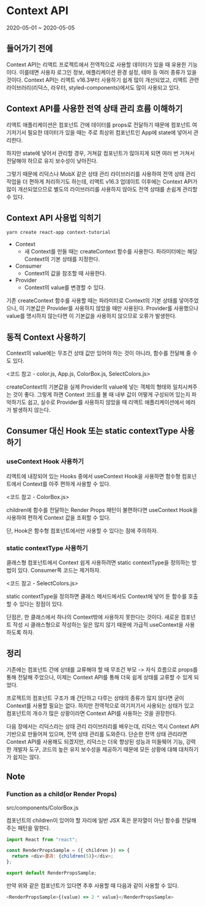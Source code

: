 # Context API

2020-05-01 ~ 2020-05-05

## 들어가기 전에

Context API는 리액트 프로젝트에서 전역적으로 사용할 데이터가 있을 때 유용한 기능이다. 이를테면 사용자 로그인 정보, 애플리케이션 환경 설정, 테마 등 여러 종류가 있을 것이다. Context API는 리액트 v16.3부터 사용하기 쉽게 많이 개선되었고, 리액트 관련 라이브러리(리덕스, 라우터, styled-components)에서도 많이 사용되고 있다.

## Context API를 사용한 전역 상태 관리 흐름 이해하기

리액트 애플리케이션은 컴포넌트 간에 데이터를 props로 전달하기 때문에 컴포넌트 여기저기서 필요한 데이터가 있을 때는 주로 최상위 컴포넌트인 App에 state에 넣어서 관리한다.

하지만 state에 넣어서 관리할 경우, 거쳐갈 컴포넌트가 많아지게 되면 여러 번 거쳐서 전달해야 하므로 유지 보수성이 낮아진다.

그렇기 때문에 리덕스나 MobX 같은 상태 관리 라이브러리를 사용하여 전역 상태 관리 작업을 더 편하게 처리하기도 하는데, 리액트 v16.3 업데이트 이후에는 Context API가 많이 개선되었으므로 별도의 라이브러리를 사용하지 않아도 전역 상태를 손쉽게 관리할 수 있다.

## Context API 사용법 익히기

```bash
yarn create react-app context-tutorial
```

- Context
  - 새 Context를 만들 때는 createContext 함수를 사용한다. 파라미터에는 해당 Context의 기본 상태를 지정한다.
- Consumer
  - Context의 값을 참조할 때 사용한다.
- Provider
  - Context의 value를 변경할 수 있다.

기존 createContext 함수를 사용할 때는 파라미터로 Context의 기본 상태를 넣어주었으나, 이 기본값은 Provider를 사용하지 않았을 때만 사용된다. Provider를 사용했으나 value를 명시하지 않는다면 이 기본값을 사용하지 않으므로 오류가 발생한다.

## 동적 Context 사용하기

Context의 value에는 무조건 상태 값만 있어야 하는 것이 아니라, 함수를 전달해 줄 수도 있다.

<코드 참고 - color.js, App.js, ColorBox.js, SelectColors.js>

createContext의 기본값을 실제 Provider의 value에 넣는 객체의 형태와 일치시켜주는 것이 좋다. 그렇게 하면 Context 코드를 볼 때 내부 값이 어떻게 구성되어 있는지 파악하기도 쉽고, 실수로 Provider를 사용하지 않았을 때 리액트 애플리케이션에서 에러가 발생하지 않는다.

## Consumer 대신 Hook 또는 static contextType 사용하기

### useContext Hook 사용하기

리액트에 내장되어 있는 Hooks 중에서 useContext Hook을 사용하면 함수형 컴포넌트에서 Context를 아주 편하게 사용할 수 있다.

<코드 참고 - ColorBox.js>

children에 함수를 전달하는 Render Props 패턴이 불편하다면 useContext Hook을 사용하여 편하게 Context 값을 조회할 수 있다.

단, Hook은 함수형 컴포넌트에서만 사용할 수 있다는 점에 주의하자.

### static contextType 사용하기

클래스형 컴포넌트에서 Context 쉽게 사용하려면 static contextType을 정의하는 방법이 있다. Consumer쪽 코드는 제거하자.

<코드 참고 - SelectColors.js>

static contextType을 정의하면 클래스 메서드에서도 Context에 넣어 둔 함수를 호출할 수 있다는 장점이 있다.

단점은, 한 클래스에서 하나의 Context밖에 사용하지 못한다는 것이다. 새로운 컴포넌트 작성 시 클래스형으로 작성하는 일은 많지 않기 때문에 가급적 useContext을 사용하도록 하자.

## 정리

기존에는 컴포넌트 간에 상태를 교류해야 할 때 무조건 부모 -> 자식 흐름으로 props를 통해 전달해 주었으나, 이제는 Context API를 통해 더욱 쉽게 상태를 교류할 수 있게 되었다.

프로젝트의 컴포넌트 구조가 꽤 간단하고 다루는 상태의 종류가 많지 않다면 굳이 Context를 사용할 필요는 없다. 하지만 전역적으로 여기저기서 사용되는 상태가 있고 컴포넌트의 개수가 많은 상황이라면 Context API를 사용하는 것을 권장한다.

다음 장에서는 리덕스라는 상태 관리 라이브러리를 배우는데, 리덕스 역시 Context API 기반으로 만들어져 있으며, 전역 상태 관리를 도와준다. 단순한 전역 상태 관리라면 Context API를 사용해도 되겠지만, 리덕스는 더욱 향상된 성능과 미들웨어 기능, 강력한 개발자 도구, 코드의 높은 유지 보수성을 제공하기 때문에 모든 상황에 대해 대처하기가 쉽지는 않다.

## Note

### Function as a child(or Render Props)

src/components/ColorBox.js

컴포넌트의 children이 있어야 할 자리에 일반 JSX 혹은 문자열이 아닌 함수를 전달해주는 패턴을 말한다.

```javascript
import React from "react";

const RenderPropsSample = ({ children }) => {
  return <div>결과: {children(5)}</div>;
};

export default RenderPropsSample;
```

만약 위와 같은 컴포넌트가 있다면 추후 사용할 때 다음과 같이 사용할 수 있다.

```javascript
<RenderPropsSample>{(value) => 2 * value}</RenderPropsSample>
```
